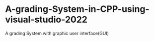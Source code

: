 # A-grading-System-in-CPP-using-visual-studio-2022
A grading System with graphic user interface(GUI)
